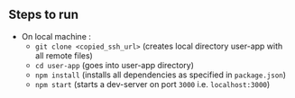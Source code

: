 ## Steps to run

- On local machine :
  - `git clone <copied_ssh_url>` (creates local directory user-app with all remote files)
  - `cd user-app` (goes into user-app directory)
  - `npm install` (installs all dependencies as specified in `package.json`)
  - `npm start` (starts a dev-server on port `3000` i.e. `localhost:3000`)
